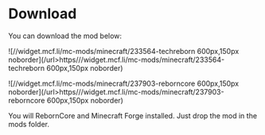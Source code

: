 # Download

You can download the mod below:

![//widget.mcf.li/mc-mods/minecraft/233564-techreborn 600px,150px noborder](/url>https///widget.mcf.li/mc-mods/minecraft/233564-techreborn 600px,150px noborder)

![//widget.mcf.li/mc-mods/minecraft/237903-reborncore 600px,150px noborder](/url>https///widget.mcf.li/mc-mods/minecraft/237903-reborncore 600px,150px noborder)

You will RebornCore and Minecraft Forge installed. Just drop the mod in the mods folder.
